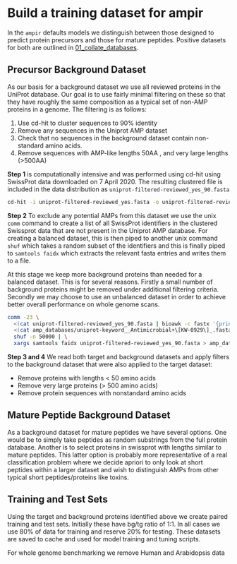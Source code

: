 Build a training dataset for ampir
================

In the `ampir` defaults models we distinguish between those designed to
predict protein precursors and those for mature peptides. Positive
datasets for both are outlined in
[01\_collate\_databases](01_collate_databases.md).

## Precursor Background Dataset

As our basis for a background dataset we use all reviewed proteins in
the UniProt database. Our goal is to use fairly minimal filtering on
these so that they have roughly the same composition as a typical set of
non-AMP proteins in a genome. The filtering is as follows:

1.  Use cd-hit to cluster sequences to 90% identity
2.  Remove any sequences in the Uniprot AMP dataset
3.  Check that no sequences in the background dataset contain
    non-standard amino acids.
4.  Remove sequences with AMP-like lengths 50AA , and very large lengths
    (\>500AA)

**Step 1** is computationally intensive and was performed using cd-hit
using SwissProt data downloaded on 7 April 2020. The resulting clustered
file is included in the data distribution as
`uniprot-filtered-reviewed_yes_90.fasta`

``` bash
cd-hit -i uniprot-filtered-reviewed_yes.fasta -o uniprot-filtered-reviewed_yes_90.fasta -c 0.90 -g 1 -T 32 -M 300000
```

**Step 2** To exclude any potential AMPs from this dataset we use the
unix `comm` command to create a list of all SwissProt identifiers in the
clustered Swissprot data that are not present in the Uniprot AMP
database. For creating a balanced dataset, this is then piped to another
unix command `shuf` which takes a random subset of the identifiers and
this is finally piped to `samtools faidx` which extracts the relevant
fasta entries and writes them to a file.

At this stage we keep more background proteins than needed for a
balanced dataset. This is for several reasons. Firstly a small number of
background proteins might be removed under additional filtering
criteria. Secondly we may choose to use an unbalanced dataset in order
to achieve better overall performance on whole genome scans.

``` bash
comm -23 \
  <(cat uniprot-filtered-reviewed_yes_90.fasta | bioawk -c fastx '{print $name}' | sort) \
  <(cat amp_databases/uniprot-keyword__Antimicrobial+\[KW-0929\]_.fasta | bioawk -c fastx '{print $name}' | sort) | \
  shuf -n 50000 | \
  xargs samtools faidx uniprot-filtered-reviewed_yes_90.fasta > amp_databases/ampir_negative90.fasta
```

**Step 3 and 4** We read both target and background datasets and apply
filters to the background dataset that were also applied to the target
dataset:

  - Remove proteins with lengths \< 50 amino acids
  - Remove very large proteins (\> 500 amino acids)
  - Remove protein sequences with nonstandard amino acids

## Mature Peptide Background Dataset

As a background dataset for mature peptides we have several options. One
would be to simply take peptides as random substrings from the full
protein database. Another is to select proteins in swissprot with
lengths similar to mature peptides. This latter option is probably more
representative of a real classification problem where we decide apriori
to only look at short peptides within a larger dataset and wish to
distinguish AMPs from other typical short peptides/proteins like toxins.

## Training and Test Sets

Using the target and background proteins identified above we create
paired training and test sets. Initially these have bg/tg ratio of 1:1.
In all cases we use 80% of data for training and reserve 20% for
testing. These datasets are saved to cache and used for model training
and tuning scripts.

For whole genome benchmarking we remove Human and Arabidopsis data
